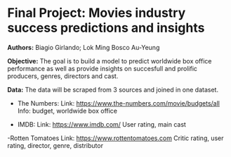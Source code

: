 # Final Project: Movies industry success predictions and insights

**Authors:** Biagio Girlando; Lok Ming Bosco Au-Yeung

**Objective:** The goal is to build a model to predict worldwide box office performance as well as provide insights on succesfull and prolific producers, genres, directors and cast.

**Data:** 
The data will be scraped from 3 sources and joined in one dataset.

- The Numbers:
 Link: https://www.the-numbers.com/movie/budgets/all
 Info: budget, worldwide box office

- IMDB:
 Link: https://www.imdb.com/
 User rating, main cast
 
 -Rotten Tomatoes
 Link: https://www.rottentomatoes.com
 Critic rating, user rating, director, genre, distributor

